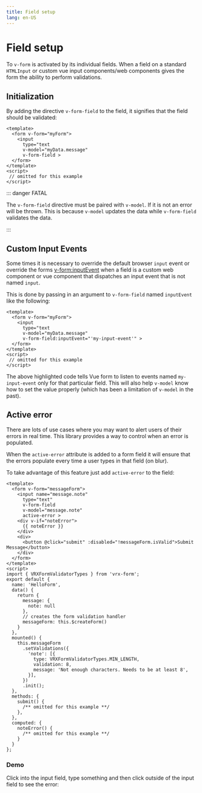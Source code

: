 ```yaml
---
title: Field setup
lang: en-US
---
```


# Field setup

To `v-form` is activated by its individual fields. When a field on a standard `HTMLInput` or custom vue input components/web components gives the form the ability to perform validations.

## Initialization
By adding the directive `v-form-field` to the field, it signifies that the field should be validated:

```vue{5,6}
<template>
  <form v-form="myForm">
    <input 
      type="text
      v-model="myData.message"
      v-form-field >
  </form>
</template>
<script>
 // omitted for this example
</script>
```

::: danger FATAL

The `v-form-field` directive must be paired with `v-model`. If it is not an error will be thrown. This is because `v-model` updates the data while `v-form-field` validates the data.

:::

## Custom Input Events

Some times it is necessary to override the default browser `input` event or override the forms [v-form:inputEvent](form.html#custom-input-event) when a field is a custom web component or vue component that dispatches an input event that is not named `input`.

This is done by passing in an argument to `v-form-field` named `inputEvent` like the following:

```vue{6}
<template>
  <form v-form="myForm">
    <input 
      type="text
      v-model="myData.message"
      v-form-field:inputEvent="'my-input-event'" >
  </form>
</template>
<script>
 // omitted for this example
</script>
```

The above highlighted code tells Vue form to listen to events named `my-input-event` only for that particular field. This will also help `v-model` know how to set the value properly (which has been a limitation of `v-model` in the past).

## Active error

There are lots of use cases where you may want to alert users of their errors in real time. This library provides a way to control when an error is populated. 

When the `active-error` attribute is added to a form field it will ensure that the errors populate every time a user types in that field (on blur).

To take advantage of this feature just add `active-error` to the field:

```vue{7}
<template>
  <form v-form="messageForm">
    <input name="message.note" 
      type="text"
      v-form-field
      v-model="message.note"
      active-error >
    <div v-if="noteError">
      {{ noteError }}
    </div>
    <div>
      <button @click="submit" :disabled="!messageForm.isValid">Submit Message</button>
    </div>
  </form>
</template>
<script>
import { VRXFormValidatorTypes } from 'vrx-form';
export default {
  name: 'HelloForm',
  data() {
    return {
      message: {
        note: null
      },
      // creates the form validation handler
      messageForm: this.$createForm()
    }
  },
  mounted() {
    this.messageForm
      .setValidations({
        'note': [{
          type: VRXFormValidatorTypes.MIN_LENGTH,
          validation: 8,
          message: 'Not enough characters. Needs to be at least 8',
        }],
      })
      .init();
  },
  methods: {
    submit() {
      /** omitted for this example **/
    },
  },
  computed: {
    noteError() {
      /** omitted for this example **/
    }
  }
};
```

### Demo
Click into the input field, type something and then click outside of the input field to see the error:

<br>

<ClientOnly>
  <ValidatorExample :validation="10" 
  :active="true"
  :validator="'min'" :msg="'Must be a number and the minimum number allowed is 10.'" />
</ClientOnly>
